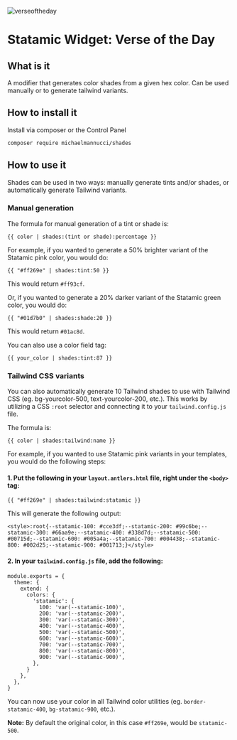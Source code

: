 ![verseoftheday](https://laravel-og.beyondco.de/Verse%20of%20the%20Day.png?theme=light&packageManager=composer+require&packageName=michaelmannucci%2Fverseoftheday&pattern=architect&style=style_1&description=Start+your+day+with+the+Word+of+life&md=1&showWatermark=0&fontSize=100px&images=book-open)

# Statamic Widget: Verse of the Day

## What is it

A modifier that generates color shades from a given hex color. Can be used manually or to generate tailwind variants.

## How to install it

Install via composer or the Control Panel

```bash
composer require michaelmannucci/shades
```

## How to use it

Shades can be used in two ways: manually generate tints and/or shades, or automatically generate Tailwind variants.

### Manual generation

The formula for manual generation of a tint or shade is:

```
{{ color | shades:(tint or shade):percentage }}
```

For example, if you wanted to generate a 50% brighter variant of the Statamic pink color, you would do:

```
{{ "#ff269e" | shades:tint:50 }}
```

This would return `#ff93cf`.

Or, if you wanted to generate a 20% darker variant of the Statamic green color, you would do:

```
{{ "#01d7b0" | shades:shade:20 }}
```

This would return `#01ac8d`.

You can also use a color field tag:

```
{{ your_color | shades:tint:87 }}
```

### Tailwind CSS variants

You can also automatically generate 10 Tailwind shades to use with Tailwind CSS (eg. bg-yourcolor-500, text-yourcolor-200, etc.). This works by utilizing a CSS `:root` selector and connecting it to your `tailwind.config.js` file.

The formula is:

```
{{ color | shades:tailwind:name }}
```

For example, if you wanted to use Statamic pink variants in your templates, you would do the following steps:

#### 1. Put the following in your `layout.antlers.html` file, right under the `<body>` tag:

```
{{ "#ff269e" | shades:tailwind:statamic }}
```

This will generate the following output:

```
<style>:root{--statamic-100: #cce3df;--statamic-200: #99c6be;--statamic-300: #66aa9e;--statamic-400: #338d7d;--statamic-500: #00715d;--statamic-600: #005a4a;--statamic-700: #004438;--statamic-800: #002d25;--statamic-900: #001713;}</style>
```

#### 2. In your `tailwind.config.js` file, add the following:

```
module.exports = {
  theme: {
    extend: {
      colors: {
        'statamic': {
          100: 'var(--statamic-100)',
          200: 'var(--statamic-200)',
          300: 'var(--statamic-300)',
          400: 'var(--statamic-400)',
          500: 'var(--statamic-500)',
          600: 'var(--statamic-600)',
          700: 'var(--statamic-700)',
          800: 'var(--statamic-800)',
          900: 'var(--statamic-900)',
        },
      }
    },
  },
}
```

You can now use your color in all Tailwind color utilities (eg. `border-statamic-400`, `bg-statamic-900`, etc.).

**Note:** By default the original color, in this case `#ff269e`, would be `statamic-500`.
